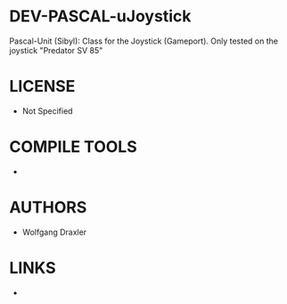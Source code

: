DEV-PASCAL-uJoystick
====================

Pascal-Unit (Sibyl): Class for the Joystick (Gameport).  Only tested on the joystick "Predator SV 85" 

LICENSE
===============
* Not Specified

COMPILE TOOLS
===============
* 
 
AUTHORS
===============
* Wolfgang Draxler

LINKS
===============
* 
